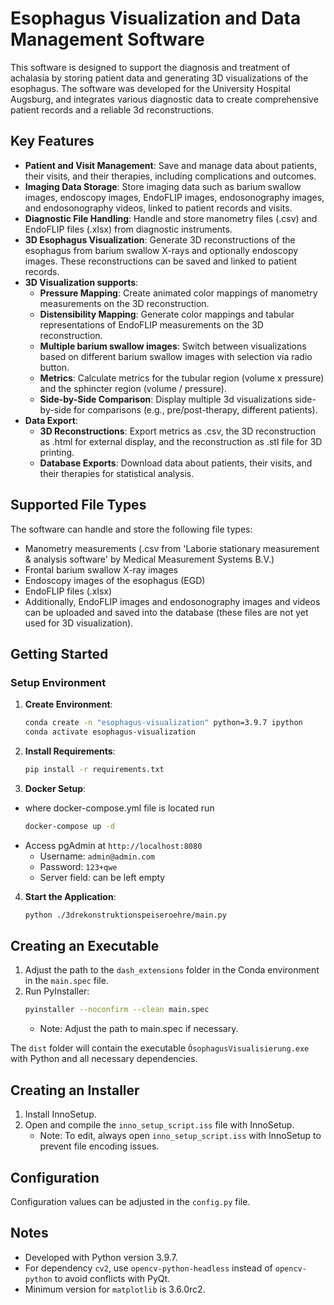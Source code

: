 # Esophagus Visualization and Data Management Software

This software is designed to support the diagnosis and treatment of achalasia by storing patient data and generating 3D visualizations of the esophagus. 
The software was developed for the University Hospital Augsburg, and integrates various diagnostic data to create comprehensive patient records and a reliable 3d reconstructions.

## Key Features

- **Patient and Visit Management**: Save and manage data about patients, their visits, and their therapies, including complications and outcomes.
- **Imaging Data Storage**: Store imaging data such as barium swallow images, endoscopy images, EndoFLIP images,  endosonography images, and endosonography videos, linked to patient records and visits.
- **Diagnostic File Handling**: Handle and store manometry files (.csv) and EndoFLIP files (.xlsx) from diagnostic instruments.
- **3D Esophagus Visualization**: Generate 3D reconstructions of the esophagus from barium swallow X-rays and optionally endoscopy images. These reconstructions can be saved and linked to patient records.
- **3D Visualization supports**:
  - **Pressure Mapping**: Create animated color mappings of manometry measurements on the 3D reconstruction.
  - **Distensibility Mapping**: Generate color mappings and tabular representations of EndoFLIP measurements on the 3D reconstruction.
  - **Multiple barium swallow images**: Switch between visualizations based on different barium swallow images with selection via radio button.
  - **Metrics**: Calculate metrics for the tubular region (volume x pressure) and the sphincter region (volume / pressure).
  - **Side-by-Side Comparison**: Display multiple 3d visualizations side-by-side for comparisons (e.g., pre/post-therapy, different patients).
- **Data Export**:
  - **3D Reconstructions**: Export metrics as .csv, the 3D reconstruction as .html for external display, and the reconstruction as .stl file for 3D printing.
  - **Database Exports**: Download data about patients, their visits, and their therapies for statistical analysis.

## Supported File Types

The software can handle and store the following file types:
- Manometry measurements (.csv from 'Laborie stationary measurement & analysis software' by Medical Measurement Systems B.V.)
- Frontal barium swallow X-ray images
- Endoscopy images of the esophagus (EGD)
- EndoFLIP files (.xlsx)
- Additionally, EndoFLIP images and endosonography images and videos can be uploaded and saved into the database (these files are not yet used for 3D visualization).

## Getting Started

### Setup Environment

1. **Create Environment**:
    ```sh
    conda create -n "esophagus-visualization" python=3.9.7 ipython
    conda activate esophagus-visualization
    ```

2. **Install Requirements**:
    ```sh
    pip install -r requirements.txt
    ```

3. **Docker Setup**:  
- where docker-compose.yml file is located run
    ```sh
    docker-compose up -d
    ```
- Access pgAdmin at `http://localhost:8080`
  - Username: `admin@admin.com`
  - Password: `123+qwe`
  - Server field: can be left empty

4. **Start the Application**:
    ```sh
    python ./3drekonstruktionspeiseroehre/main.py
    ```

## Creating an Executable

1. Adjust the path to the `dash_extensions` folder in the Conda environment in the `main.spec` file.
2. Run PyInstaller:
    ```sh
    pyinstaller --noconfirm --clean main.spec
    ```
    - Note: Adjust the path to main.spec if necessary.

The `dist` folder will contain the executable `ÖsophagusVisualisierung.exe` with Python and all necessary dependencies.

## Creating an Installer

1. Install InnoSetup.
2. Open and compile the `inno_setup_script.iss` file with InnoSetup.
    - Note: To edit, always open `inno_setup_script.iss` with InnoSetup to prevent file encoding issues.

## Configuration

Configuration values can be adjusted in the `config.py` file.

## Notes

- Developed with Python version 3.9.7.
- For dependency `cv2`, use `opencv-python-headless` instead of `opencv-python` to avoid conflicts with PyQt.
- Minimum version for `matplotlib` is 3.6.0rc2.